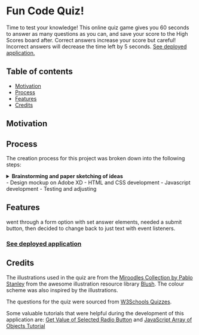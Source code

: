 # Fun Code Quiz!
Time to test your knowledge! This online quiz game gives you 60 seconds to answer as many questions as you can, and save your score to the High Scores board after. Correct answers increase your score but careful! Incorrect answers will decrease the time left by 5 seconds.
[See deployed application.](https://ferwicker.github.io/code-quiz/)

## Table of contents
  - [Motivation](#motivation)
  - [Process](#process)
  - [Features](#features)
  - [Credits](#credits)

## Motivation


## Process
The creation process for this project was broken down into the following steps:
  <details><summary><b>Brainstorming and paper sketching of ideas</b></summary>
lalalala</details>
- Design mockup on Adobe XD
- HTML and CSS development
- Javascript development
- Testing and adjusting
  

## Features

went through a form option with set answer elements, needed a submit button, then decided to change back to just text with event listeners.

### [See deployed application](https://ferwicker.github.io/code-quiz/)

## Credits
The illustrations used in the quiz are from the [Miroodles Collection by Pablo Stanley](https://blush.design/collections/miroodles) from the awesome illustration resource library [Blush](https://blush.design/). The colour scheme was also inspired by the illustrations.

The questions for the quiz were sourced from [W3Schools Quizzes](https://www.w3schools.com/quiztest/).

Some valuable tutorials that were helpful during the development of this application are:
[Get Value of Selected Radio Button](https://www.dyn-web.com/tutorials/forms/radio/get-selected.php) and
[JavaScript Array of Objects Tutorial](https://www.freecodecamp.org/news/javascript-array-of-objects-tutorial-how-to-create-update-and-loop-through-objects-using-js-array-methods/)